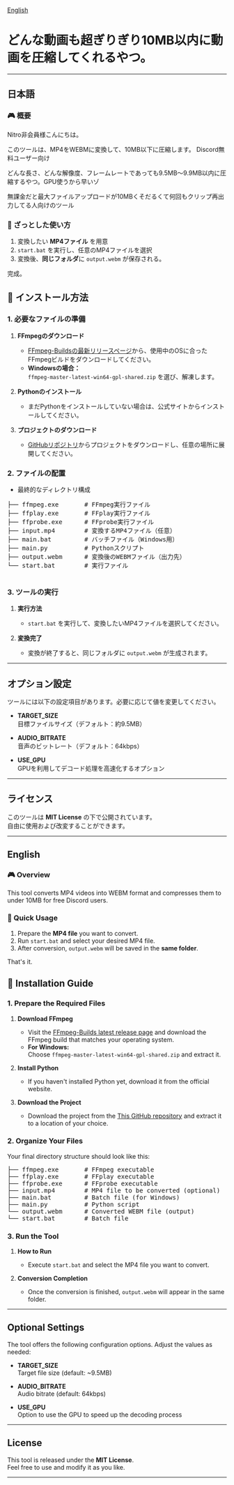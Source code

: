 [English](#english)
# どんな動画も超ぎりぎり10MB以内に動画を圧縮してくれるやつ。



---

## 日本語

### 🎮 概要

Nitro非会員様こんにちは。

このツールは、MP4をWEBMに変換して、10MB以下に圧縮します。  Discord無料ユーザー向け

どんな長さ、どんな解像度、フレームレートであっても9.5MB～9.9MB以内に圧縮するやつ。GPU使うから早いゾ

無課金だと最大ファイルアップロードが10MBくそだるくて何回もクリップ再出力してる人向けのツール


### 📂 ざっとした使い方

1. 変換したい **MP4ファイル** を用意
2. `start.bat` を実行し、任意のMP4ファイルを選択
3. 変換後、**同じフォルダ**に `output.webm` が保存される。

完成。


## 📂 インストール方法

### 1. 必要なファイルの準備

1. **FFmpegのダウンロード**  
   - [FFmpeg-Buildsの最新リリースページ](https://github.com/yt-dlp/FFmpeg-Builds/releases/tag/latest)から、使用中のOSに合ったFFmpegビルドをダウンロードしてください。  
   - **Windowsの場合：**  
     `ffmpeg-master-latest-win64-gpl-shared.zip` を選び、解凍します。

2. **Pythonのインストール**  
   - まだPythonをインストールしていない場合は、公式サイトからインストールしてください。

3. **プロジェクトのダウンロード**  
   - [GitHubリポジトリ](https://github.com/keimaruO/MP4-to-WEBM-GameClip-Converter-Discord)からプロジェクトをダウンロードし、任意の場所に展開してください。

### 2. ファイルの配置

- 最終的なディレクトリ構成

<pre>
├── ffmpeg.exe       # FFmpeg実行ファイル
├── ffplay.exe       # FFplay実行ファイル
├── ffprobe.exe      # FFprobe実行ファイル
├── input.mp4        # 変換するMP4ファイル（任意）
├── main.bat         # バッチファイル（Windows用）
├── main.py          # Pythonスクリプト
├── output.webm      # 変換後のWEBMファイル（出力先）
└── start.bat        # 実行ファイル
   
</pre>


### 3. ツールの実行

1. **実行方法**  
   - `start.bat` を実行して、変換したいMP4ファイルを選択してください。

2. **変換完了**  
   - 変換が終了すると、同じフォルダに `output.webm` が生成されます。

---

## オプション設定

ツールには以下の設定項目があります。必要に応じて値を変更してください。

- **TARGET_SIZE**  
  目標ファイルサイズ（デフォルト：約9.5MB）

- **AUDIO_BITRATE**  
  音声のビットレート（デフォルト：64kbps）

- **USE_GPU**  
  GPUを利用してデコード処理を高速化するオプション

---

## ライセンス

このツールは **MIT License** の下で公開されています。  
自由に使用および改変することができます。

---

## English

### 🎮 Overview

This tool converts MP4 videos into WEBM format and compresses them to under 10MB for free Discord users.  

### 📂 Quick Usage

1. Prepare the **MP4 file** you want to convert.
2. Run `start.bat` and select your desired MP4 file.
3. After conversion, `output.webm` will be saved in the **same folder**.

That's it.

## 📂 Installation Guide

### 1. Prepare the Required Files

1. **Download FFmpeg**  
   - Visit the [FFmpeg-Builds latest release page](https://github.com/yt-dlp/FFmpeg-Builds/releases/tag/latest) and download the FFmpeg build that matches your operating system.  
   - **For Windows:**  
     Choose `ffmpeg-master-latest-win64-gpl-shared.zip` and extract it.

2. **Install Python**  
   - If you haven't installed Python yet, download it from the official website.

3. **Download the Project**  
   - Download the project from the [This GitHub repository](https://github.com/keimaruO/MP4-to-WEBM-GameClip-Converter-Discord) and extract it to a location of your choice.

### 2. Organize Your Files

Your final directory structure should look like this:

<pre>
├── ffmpeg.exe       # FFmpeg executable
├── ffplay.exe       # FFplay executable
├── ffprobe.exe      # FFprobe executable
├── input.mp4        # MP4 file to be converted (optional)
├── main.bat         # Batch file (for Windows)
├── main.py          # Python script
└── output.webm      # Converted WEBM file (output)
└── start.bat        # Batch file
</pre>

### 3. Run the Tool

1. **How to Run**  
   - Execute `start.bat` and select the MP4 file you want to convert.

2. **Conversion Completion**  
   - Once the conversion is finished, `output.webm` will appear in the same folder.

---

## Optional Settings

The tool offers the following configuration options. Adjust the values as needed:

- **TARGET_SIZE**  
  Target file size (default: ~9.5MB)

- **AUDIO_BITRATE**  
  Audio bitrate (default: 64kbps)

- **USE_GPU**  
  Option to use the GPU to speed up the decoding process

---

## License

This tool is released under the **MIT License**.  
Feel free to use and modify it as you like.

---

